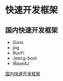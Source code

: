 # 快速开发框架

## 国内快速开发框架

- Guns
- pig
- RuoYi
- Jeecg-boot
- iBase4J

[国内快速开发框架](https://zhuanlan.zhihu.com/p/142046905)